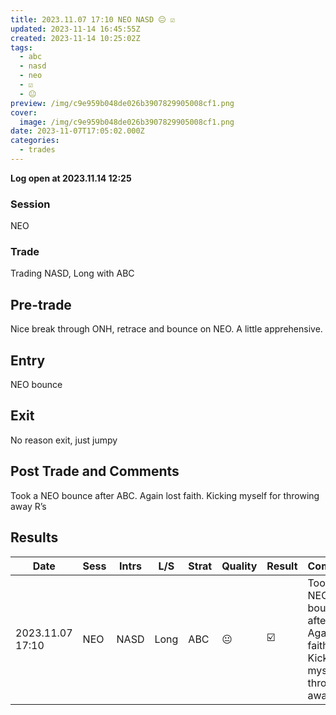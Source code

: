 ```yaml
---
title: 2023.11.07 17:10 NEO NASD 😐 ☑️
updated: 2023-11-14 16:45:55Z
created: 2023-11-14 10:25:02Z
tags:
  - abc
  - nasd
  - neo
  - ☑️
  - 😐
preview: /img/c9e959b048de026b3907829905008cf1.png
cover:
  image: /img/c9e959b048de026b3907829905008cf1.png
date: 2023-11-07T17:05:02.000Z
categories:
  - trades
---
```



**Log open at 2023.11.14 12:25**
### Session
NEO
### Trade
Trading NASD, Long with ABC
## Pre-trade
Nice break through ONH, retrace and bounce on NEO. A little apprehensive.
## Entry
NEO bounce
## Exit
No reason exit, just jumpy
## Post Trade and Comments
Took a NEO bounce after ABC. Again lost faith. Kicking myself for throwing away R’s
## Results


| Date | Sess | Intrs | L/S | Strat | Quality | Result | Comments | URL  | R | Risk% |
|--|--|--|--|--|--|--|--|--|--|--|
| 2023.11.07 17:10 | NEO | NASD | Long | ABC |😐 | ☑️ | Took a NEO bounce after ABC. Again lost faith. Kicking myself for throwing away R’s | https://www.mql5.com/en/charts/18493578/us100-cash-m1-ftmo-s-r | 1.35 | 0.5 |
